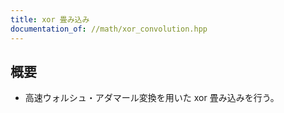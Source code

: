 ```yaml
---
title: xor 畳み込み
documentation_of: //math/xor_convolution.hpp
---
```


## 概要
- 高速ウォルシュ・アダマール変換を用いた xor 畳み込みを行う。